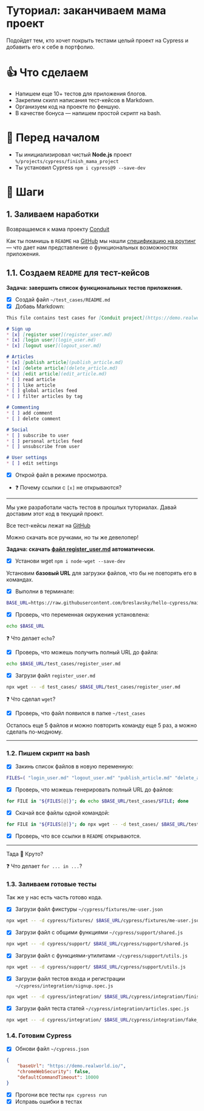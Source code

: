 # Туториал: заканчиваем мама проект

Подойдет тем, кто хочет покрыть тестами целый проект на Cypress и добавить его к себе в портфолио.

# 👍 Что сделаем

* Напишем еще 10+ тестов для приложения блогов.
* Закрепим скилл написания тест-кейсов в Markdown.
* Организуем код на проекте по феншую.
* В качестве бонуса — напишем простой скрипт на bash.

# 🙋‍ Перед началом

* Ты инициализировал чистый **Node.js** проект `%/projects/cypress/finish_mama_project`
* Ты установил Cypress `npm i cypress@9 --save-dev`

# 🔢 Шаги

## 1. Заливаем наработки

Возвращаемся к мама проекту [Conduit](https://demo.realworld.io/)

Как ты помнишь в `README` на [GitHub](https://github.com/gothinkster/realworld) мы нашли [спецификацию на роутинг](https://realworld-docs.netlify.app/docs/specs/frontend-specs/routing/) — что дает нам представление о функциональных возможностях приложения.

## 1.1. Создаем `README` для тест-кейсов

**Задача: завершить список функциональных тестов приложения.**

- [x] Создай файл `~/test_cases/README.md`
- [x] Добавь Markdown:

```markdown
This file contains test cases for [Conduit project](https://demo.realworld.io/)

# Sign up
* [x] [register user](register_user.md)
* [x] [login user](login_user.md)
* [x] [logout user](logout_user.md)

# Articles 
* [x] [publish article](publish_article.md)
* [x] [delete article](delete_article.md)
* [x] [edit article](edit_article.md)
* [ ] read article
* [ ] like article
* [ ] global articles feed
* [ ] filter articles by tag

# Commenting
* [ ] add comment
* [ ] delete comment

# Social
* [ ] subscribe to user
* [ ] personal articles feed
* [ ] unsubscribe from user

# User settings
* [ ] edit settings
```

- [x] Открой файл в режиме просмотра.

* ❓ Почему ссылки с `[x]` не открываются?

***

Мы уже разработали часть тестов в прошлых туториалах. Давай доставим этот код в текущий проект.

Все тест-кейсы лежат на [GitHub](https://github.com/breslavsky/hello-cypress/tree/main/test_cases/)

Можно скачать все ручками, но ты же девелопер!

**Задача: скачать [файл register_user.md](https://raw.githubusercontent.com/breslavsky/hello-cypress/main/) автоматически.**

- [x] Установи wget `npm i node-wget --save-dev`

Установим **базовый URL** для загрузки файлов, что бы не повторять его в командах.

- [x] Выполни в терминале:

```bash
BASE_URL=https://raw.githubusercontent.com/breslavsky/hello-cypress/main
```

- [x] Проверь, что переменная окружения установлена:

```bash
echo $BASE_URL
```

❓ Что делает `echo`?

- [x] Проверь, что можешь получить полный URL до файла:

```bash
echo $BASE_URL/test_cases/register_user.md
```

- [x] Загрузи файл `register_user.md`

```bash
npx wget -- -d test_cases/ $BASE_URL/test_cases/register_user.md
```

❓ Что сделал `wget`?

- [x] Проверь, что файл появился в папке `~/test_cases`

Осталось еще 5 файлов и можно повторить команду еще 5 раз, а можно сделать по-модному.

***

### 1.2. Пишем скрипт на bash

- [x] Закинь список файлов в новую переменную:

```bash
FILES=( "login_user.md" "logout_user.md" "publish_article.md" "delete_article.md" "edit_article.md" )
```

- [x] Проверь, что можешь генерировать полный URL до файлов:

```bash
for FILE in "${FILES[@]}"; do echo $BASE_URL/test_cases/$FILE; done
```

- [x] Скачай все файлы одной командой:

```bash
for FILE in "${FILES[@]}"; do npx wget -- -d test_cases/ $BASE_URL/test_cases/$FILE; done
```

- [x] Проверь, что все ссылки в `README` открываются.

***

Тада 🥳 Круто?

❓ Что делает `for ... in ...`?

### 1.3. Заливаем готовые тесты

Так же у нас есть часть готово кода.

- [x] Загрузи файл фикстуры `~/cypress/fixtures/me-user.json`

```bash
npx wget -- -d cypress/fixtures/ $BASE_URL/cypress/fixtures/me-user.json
```

- [x] Загрузи файл с общими функциями `~/cypress/support/shared.js`

```bash
npx wget -- -d cypress/support/ $BASE_URL/cypress/support/shared.js
```

- [x] Загрузи файл c функциями-утилитами `~/cypress/support/utils.js`

```bash
npx wget -- -d cypress/support/ $BASE_URL/cypress/support/utils.js
```

- [x] Загрузи файл тестов входа и регистрации `~/cypress/integration/signup.spec.js`

```bash
npx wget -- -d cypress/integration/ $BASE_URL/cypress/integration/finish_mama_project/signup.spec.js
```

- [x] Загрузи файл теста статей `~/cypress/integration/articles.spec.js`

```bash
npx wget -- -d cypress/integration/ $BASE_URL/cypress/integration/fake_data/articles.spec.js
```

### 1.4. Готовим Cypress

- [x] Обнови файл `~/cypress.json`

```json
{
    "baseUrl": "https://demo.realworld.io/",
    "chromeWebSecurity": false,
    "defaultCommandTimeout": 10000
}
```

- [x] Прогони все тесты `npx cypress run`
- [x] Исправь ошибки в тестах